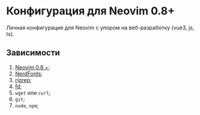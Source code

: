 # Конфигурация для Neovim 0.8+

Личная конфигурация для Neovim c упором на веб-разработку (vue3, js, ts).

## Зависимости

1. [Neovim 0.8.+](https://github.com/neovim/neovim);
2. [NerdFonts](https://www.nerdfonts.com);
3. [rigrep](https://github.com/BurntSushi/ripgrep);
4. [fd](https://github.com/sharkdp/fd);
5. `wget` или `curl`;
6. `git`;
7. `node`, `npm`;
